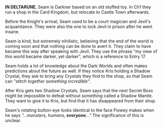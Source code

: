 **IN DELTARUNE**, Seam is Darkner based on an old stuffed toy. In Ch1 they run a shop in the Card Kingdom, but relocate to Castle Town afterwards.

Before the Knight's arrival, Seam used to be a court magician and <a onclick="loadFile('Jevil.md')">Jevil's</a> acquaintance. They were also the one to lock Jevil in prison after he went insane.

Seam is kind, but extremely nihilistic, believing that the end of the world is coming soon and that nothing can be done to avert it. They claim to have became this way after speaking with Jevil. They use the phrase "my view of this world became darker, yet darker", which is a reference to <a onclick="loadFile('Entry 17.md')">Entry 17</a>.

Seam holds a lot of knowledge about the Dark Worlds and often makes predictions about the future as well. If they notice Kris holding a <a onclick="loadFile('Shadow Crystal.md')">Shadow Crystal</a>, they ask to bring any Crystals they find to the shop, so that Seam can *"stitch together something incredible"*.

After Kris gets two Shadow Crystals, Seam says that the next Secret Boss might be impossible to defeat without something called a <a onclick="loadFile('Shadow Mantle.md')">Shadow Mantle</a>. They want to give it to Kris, but find that it has disappeared from their shop.

Seam's rotating button-eye looks identical to the face <a onclick="loadFile('Flowey.md')">Flowey</a> makes when he says *"...monsters, humans, **everyone**..."* The significance of this is unclear.

